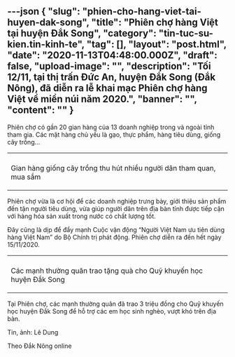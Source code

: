 ---json
{
    "slug": "phien-cho-hang-viet-tai-huyen-dak-song",
    "title": "Phiên chợ hàng Việt tại huyện Đắk Song",
    "category": "tin-tuc-su-kien.tin-kinh-te",
    "tag": [],
    "layout": "post.html",
    "date": "2020-11-13T04:48:00.000Z",
    "draft": false,
    "upload-image": "",
    "description": "Tối 12/11, tại thị trấn Đức An, huyện Đắk Song (Đắk Nông), đã diễn ra lễ khai mạc Phiên chợ hàng Việt về miền núi năm 2020.",
    "banner": "",
    "__content__": ""
}
---
<p>Phi&ecirc;n chợ có g&acirc;̀n 20 gian hàng của 13 doanh nghi&ecirc;̣p trong và ngoài tỉnh tham gia. Các mặt hàng chủ y&ecirc;́u là gạo, thực ph&acirc;̉m, hàng ti&ecirc;u dùng, gi&ocirc;́ng c&acirc;y tr&ocirc;̀ng&hellip;</p>

<table align="center">
	<tbody>
		<tr>
			<td><img alt="" src="http://www.baodaknong.org.vn/database/image/2020/11/13/3441-TT-12.jpg" /></td>
		</tr>
		<tr>
			<td>
			<p>Gian hàng gi&ocirc;́ng c&acirc;y tr&ocirc;̀ng thu hút&nbsp;nhi&ecirc;̀u người d&acirc;n tham quan, mua sắm</p>
			</td>
		</tr>
	</tbody>
</table>

<p>Phi&ecirc;n chợ vừa là cơ h&ocirc;̣i đ&ecirc;̉ các doanh nghi&ecirc;̣p trưng bày, giới thi&ecirc;̣u sản ph&acirc;̉m đ&ecirc;́n t&acirc;̣n người ti&ecirc;u dùng, vừa giúp người d&acirc;n tr&ecirc;n địa bàn tỉnh được ti&ecirc;́p c&acirc;̣n với hàng hóa sản xu&acirc;́t trong nước có ch&acirc;́t lượng t&ocirc;́t.</p>

<p>Đ&acirc;y cũng là dịp đ&ecirc;̉ đ&acirc;̉y mạnh Cu&ocirc;̣c v&acirc;̣n đ&ocirc;̣ng &ldquo;Người Vi&ecirc;̣t Nam ưu ti&ecirc;n dùng hàng Vi&ecirc;̣t Nam&rdquo; do B&ocirc;̣ Chính trị phát đ&ocirc;̣ng. Phi&ecirc;n chợ di&ecirc;̃n ra đ&ecirc;́n h&ecirc;́t ngày 15/11/2020.</p>

<table align="center">
	<tbody>
		<tr>
			<td><img alt="" src="http://www.baodaknong.org.vn/database/image/2020/11/13/3441-TT-11.jpg" /></td>
		</tr>
		<tr>
			<td>
			<p>Các mạnh thường qu&acirc;n trao tặng quà cho Quỹ khuy&ecirc;́n học huy&ecirc;̣n Đắk Song</p>
			</td>
		</tr>
	</tbody>
</table>

<p>Tại Phi&ecirc;n chợ, các mạnh thường qu&acirc;n đã trao 3 tri&ecirc;̣u đ&ocirc;̀ng cho Quỹ khuy&ecirc;́n học huy&ecirc;̣n Đắk Song để h&ocirc;̃ trợ các em học sinh nghèo, vượt khó tr&ecirc;n địa bàn.</p>

<p>Tin, ảnh: L&ecirc; Dung</p>

<p>Theo Đắk N&ocirc;ng online</p>
